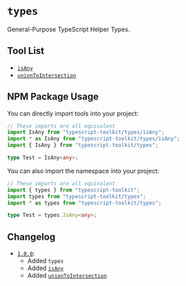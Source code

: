 # `types`
General-Purpose TypeScript Helper Types.


## Tool List
- [`isAny`](./isAny/)
- [`unionToIntersection`](./unionToIntersection/)


## NPM Package Usage
You can directly import tools into your project:
```ts
// These imports are all equivalent
import IsAny from "typescript-toolkit/types/isAny";
import * as IsAny from "typescript-toolkit/types/isAny";
import { IsAny } from "typescript-toolkit/types";

type Test = IsAny<any>;
```

You can also import the namespace into your project:
```ts
// These imports are all equivalent
import { types } from "typescript-toolkit";
import types from "typescript-toolkit/types";
import * as types from "typescript-toolkit/types";

type Test = types.IsAny<any>;
```


## Changelog
- [`1.0.0`](https://github.com/FusedKush/typescript-toolkit/releases/1.0.0):
  - Added `types`
  - Added [`isAny`](./isAny/)
  - Added [`unionToIntersection`](./unionToIntersection/)